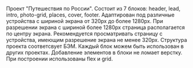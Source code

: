 Проект "Путешествия по России". 
Состоит из 7 блоков: header, lead, intro, photo-grid, places, cover, footer. Адаптирован под различные устройства с шириной экрана от 320px до более 1280px. При разрешении экрана c шириной более 1280px страница располагается по центру экрана. Рекомендуется просматривать страницу с устройства, имеющим разрешение экрана не менее 320px. 
Структура проекта соответсвует БЭМ. Каждый блок можем быть использован в других проектах. Добавление элементов в блоки не ломает верстку. 
При построении использованы flex и grid. 


